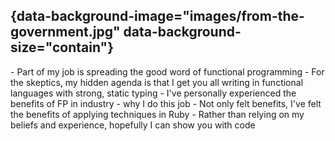 ## {data-background-image="images/from-the-government.jpg" data-background-size="contain"}

<div class="notes">
- Part of my job is spreading the good word of functional programming
- For the skeptics, my hidden agenda is that I get you all writing in functional languages with strong, static typing
- I've personally experienced the benefits of FP in industry - why I do this job
- Not only felt benefits, I've felt the benefits of applying techniques in Ruby
- Rather than relying on my beliefs and experience, hopefully I can show you with code
</div>

